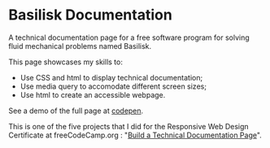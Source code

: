 # Basilisk Documentation

A technical documentation page for a free software program for solving fluid mechanical problems named Basilisk.

This page showcases my skills to:
- Use CSS and html to display technical documentation;
- Use media query to accomodate different screen sizes;
- Use html to create an accessible webpage.

See a demo of the full page at [codepen](https://codepen.io/sd_athena/full/jemQaJ/).

This is one of the five projects that I did for the Responsive Web Design Certificate at freeCodeCamp.org : "[Build a Technical Documentation Page](https://learn.freecodecamp.org/responsive-web-design/responsive-web-design-projects/build-a-technical-documentation-page)".


